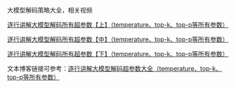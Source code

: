 大模型解码策略大全，相关视频

[逐行讲解大模型解码所有超参数【上】（temperature、top-k、top-p等所有参数）](https://www.bilibili.com/video/BV1rGBZYeEuH)

[逐行讲解大模型解码所有超参数【中】（temperature、top-k、top-p等所有参数）](https://www.bilibili.com/video/BV1gBifYUE1f)

[逐行讲解大模型解码所有超参数【下】（temperature、top-k、top-p等所有参数）](https://www.bilibili.com/video/BV17oqSYBEiu)

文本博客链接可参考：[逐行讲解大模型解码超参数大全（temperature、top-k、top-p等所有参数）](https://blog.csdn.net/qq_41496421/article/details/142580960)